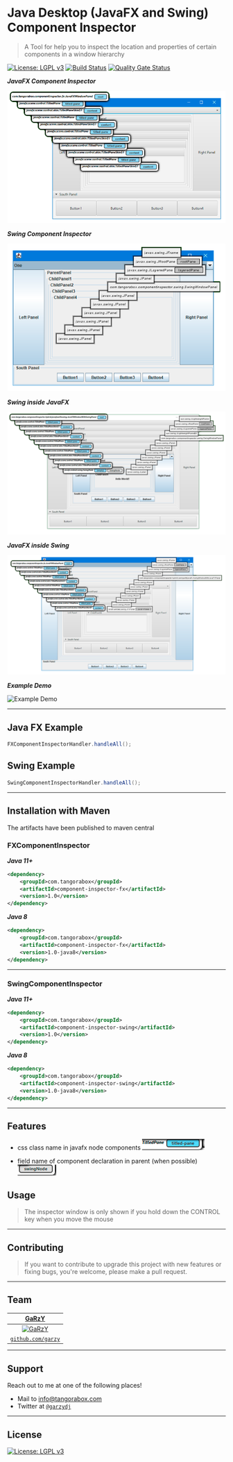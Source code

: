 # Java Desktop (JavaFX and Swing) Component Inspector

> A Tool for help you to inspect the location and properties of certain components in a window hierarchy

[![License: LGPL v3](https://img.shields.io/badge/License-LGPLv3-blue.svg)](https://opensource.org/licenses/LGPL-3.0)
[![Build Status](https://travis-ci.com/TangoraBox/ComponentInspector.svg?branch=master)](https://travis-ci.com/TangoraBox/ComponentInspector)
[![Quality Gate Status](https://sonarcloud.io/api/project_badges/measure?project=com.tangorabox%3Acomponent-inspector&metric=alert_status)](https://sonarcloud.io/dashboard?id=com.tangorabox%3Acomponent-inspector)

***JavaFX Component Inspector***

[![FXInspector](doc/images/FXInspector.png)]()

***Swing Component Inspector***

[![FXInspector](doc/images/SwingInspector.png)]()

***Swing inside JavaFX***

[![FXInspector](doc/images/JavaFXWithSwingNode.png)]()

***JavaFX inside Swing***

[![FXInspector](doc/images/SwingWithJavaFXPanel.png)]()

***Example Demo***

![Example Demo](doc/images/demo.gif)

---

## Java FX Example

```java
FXComponentInspectorHandler.handleAll();
```

## Swing Example

```java
SwingComponentInspectorHandler.handleAll();
```

---

## Installation with Maven

The artifacts have been published to maven central


### FXComponentInspector

***Java 11+***

```xml
<dependency>
    <groupId>com.tangorabox</groupId>
    <artifactId>component-inspector-fx</artifactId>
    <version>1.0</version>
</dependency>
```

***Java 8***

```xml
<dependency>
    <groupId>com.tangorabox</groupId>
    <artifactId>component-inspector-fx</artifactId>
    <version>1.0-java8</version>
</dependency>
```

---

### SwingComponentInspector

***Java 11+***

```xml
<dependency>
    <groupId>com.tangorabox</groupId>
    <artifactId>component-inspector-swing</artifactId>
    <version>1.0</version>
</dependency>
```

***Java 8***

```xml
<dependency>
    <groupId>com.tangorabox</groupId>
    <artifactId>component-inspector-swing</artifactId>
    <version>1.0-java8</version>
</dependency>
```

---

## Features

- css class name in javafx node components [![css-class](doc/images/css-class.png)]()

- field name of component declaration in parent (when possible) [![css-class](doc/images/field-name.png)]()

## Usage 

> The inspector window is only shown if you hold down the CONTROL key when you move the mouse

---

## Contributing

> If you want to contribute to upgrade this project with new features or fixing bugs, you're welcome, please make a pull request.

---

## Team


| <a href="https://github.com/garzy" target="_blank">**GaRzY**</a> | 
| :---: 
| [![GaRzY](https://avatars0.githubusercontent.com/u/10849239?s=200)](https://github.com/garzy)   
| <a href="https://github.com/garzy" target="_blank">`github.com/garzy`</a> | 


---

## Support

Reach out to me at one of the following places!

- Mail to [info@tangorabox.com](mailto:info@tangorabox.com)
- Twitter at <a href="http://twitter.com/garzydj" target="_blank">`@garzydj`</a>

---


## License

[![License: LGPL v3](https://img.shields.io/badge/License-LGPLv3-blue.svg)](https://opensource.org/licenses/LGPL-3.0)
